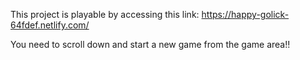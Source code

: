 This project is playable by accessing this link:
https://happy-golick-64fdef.netlify.com/

You need to scroll down and start a new game from the game area!!
